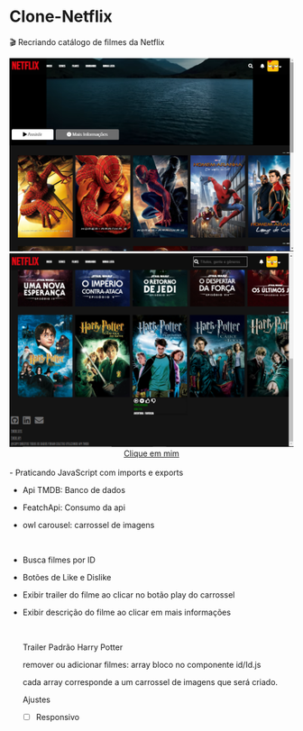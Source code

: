 # Clone-Netflix
🎬 Recriando catálogo de filmes da Netflix

<img src="./img/readme/Tela1.png"/>

<br>

<img src="./img/readme/Tela.png"/>

<br>
<center><a href="https://jonathansrs.github.io/Clone-Netflix/">Clique em mim</a></center>
<br>
- Praticando JavaScript com imports e exports

- Api TMDB: Banco de dados

- FeatchApi: Consumo da api

- owl carousel: carrossel de imagens

<br>  

- Busca filmes por ID

- Botões de Like e Dislike 

- Exibir trailer do filme ao clicar no botão play do carrossel

- Exibir descrição do filme ao clicar em mais informações

  <br>

  Trailer Padrão Harry Potter

  remover ou adicionar filmes: array bloco no componente id/Id.js

  cada array corresponde a um carrossel de imagens que será criado. 

  Ajustes

  - [ ] Responsivo

